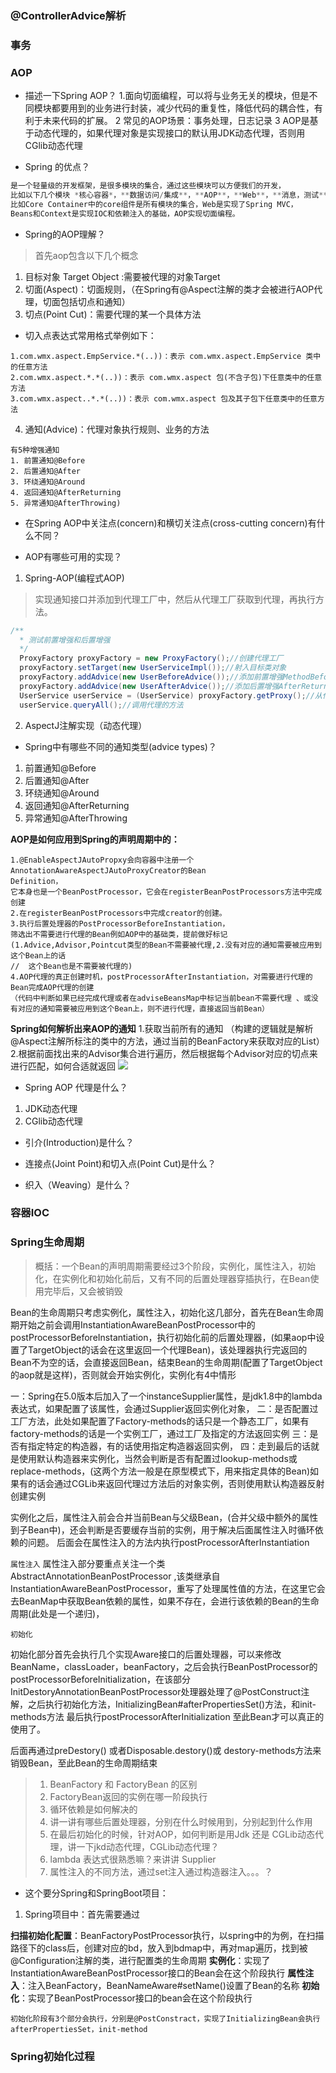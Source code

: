 ### @ControllerAdvice解析

### 事务
### AOP
- 描述一下Spring AOP？
1.面向切面编程，可以将与业务无关的模块，但是不同模块都要用到的业务进行封装，减少代码的重复性，降低代码的耦合性，有利于未来代码的扩展。
2 常见的AOP场景：事务处理，日志记录
3 AOP是基于动态代理的，如果代理对象是实现接口的默认用JDK动态代理，否则用CGlib动态代理



- Spring 的优点？
~~~java
是一个轻量级的开发框架，是很多模块的集合，通过这些模块可以方便我们的开发，
比如以下几个模块 *核心容器*，**数据访问/集成**，**AOP**，**Web**，**消息，测试**...
比如Core Container中的core组件是所有模块的集合，Web是实现了Spring MVC，
Beans和Context是实现IOC和依赖注入的基础，AOP实现切面编程。
~~~

- Spring的AOP理解？
> 首先aop包含以下几个概念
 1. 目标对象 Target Object :需要被代理的对象Target
 2. 切面(Aspect)：切面规则，（在Spring有@Aspect注解的类才会被进行AOP代理，切面包括切点和通知）
 3. 切点(Point Cut)：需要代理的某一个具体方法
- 切入点表达式常用格式举例如下：
~~~
1.com.wmx.aspect.EmpService.*(..))：表示 com.wmx.aspect.EmpService 类中的任意方法
2.com.wmx.aspect.*.*(..))：表示 com.wmx.aspect 包(不含子包)下任意类中的任意方法
3.com.wmx.aspect..*.*(..))：表示 com.wmx.aspect 包及其子包下任意类中的任意方法
~~~
 4. 通知(Advice)：代理对象执行规则、业务的方法
~~~
有5种增强通知
1. 前置通知@Before
2. 后置通知@After
3. 环绕通知@Around
4. 返回通知@AfterReturning
5. 异常通知@AfterThrowing)
~~~








- 在Spring AOP中关注点(concern)和横切关注点(cross-cutting concern)有什么不同？

- AOP有哪些可用的实现？
1. Spring-AOP(编程式AOP)
> 实现通知接口并添加到代理工厂中，然后从代理工厂获取到代理，再执行方法。
~~~java
/**
  * 测试前置增强和后置增强
  */
  ProxyFactory proxyFactory = new ProxyFactory();//创建代理工厂
  proxyFactory.setTarget(new UserServiceImpl());//射入目标类对象
  proxyFactory.addAdvice(new UserBeforeAdvice());//添加前置增强MethodBeforeAdvice
  proxyFactory.addAdvice(new UserAfterAdvice());//添加后置增强AfterReturningAdvice  
  UserService userService = (UserService) proxyFactory.getProxy();//从代理工厂获取代理
  userService.queryAll();//调用代理的方法
~~~
2. AspectJ注解实现（动态代理）


- Spring中有哪些不同的通知类型(advice types)？
1. 前置通知@Before
2. 后置通知@After
3. 环绕通知@Around
4. 返回通知@AfterReturning
5. 异常通知@AfterThrowing

**AOP是如何应用到Spring的声明周期中的：**
~~~
1.@EnableAspectJAutoPropxy会向容器中注册一个AnnotationAwareAspectJAutoProxyCreator的Bean
Definition，
它本身也是一个BeanPostProcessor，它会在registerBeanPostProcessors方法中完成创建
2.在registerBeanPostProcessors中完成creator的创建。
3.执行后置处理器的PostProcessorBeforeInstantiation，
筛选出不需要进行代理的Bean例如AOP中的基础类，提前做好标记(1.Advice,Advisor,Pointcut类型的Bean不需要被代理,2.没有对应的通知需要被应用到这个Bean上的话
//  这个Bean也是不需要被代理的)
4.AOP代理的真正创建时机，postProcessorAfterInstantiation，对需要进行代理的Bean完成AOP代理的创建
（代码中判断如果已经完成代理或者在adviseBeansMap中标记当前bean不需要代理 、或没有对应的通知需要被应用到这个Bean上，则不进行代理，直接返回当前Bean）
~~~

**Spring如何解析出来AOP的通知**
1.获取当前所有的通知 （构建的逻辑就是解析@Aspect注解所标注的类中的方法，通过当前的BeanFactory来获取对应的List<Advisor>）
2.根据前面找出来的Advisor集合进行遍历，然后根据每个Advisor对应的切点来进行匹配，如何合适就返回
![](https://cdn.jsdelivr.net/gh/colorwww/pictures/pictures/1602208704114-1602208704108-%E5%BE%AE%E4%BF%A1%E5%9B%BE%E7%89%87_20201009095808.png)



- Spring AOP 代理是什么？

1. JDK动态代理
2. CGlib动态代理

- 引介(Introduction)是什么？

- 连接点(Joint Point)和切入点(Point Cut)是什么？

- 织入（Weaving）是什么？
### 容器IOC
### Spring生命周期
> 概括：一个Bean的声明周期需要经过3个阶段，实例化，属性注入，初始化，在实例化和初始化前后，又有不同的后置处理器穿插执行，在Bean使用完毕后，又会被销毁

Bean的生命周期只考虑实例化，属性注入，初始化这几部分，首先在Bean生命周期开始之前会调用InstantiationAwareBeanPostProcessor中的postProcessorBeforeInstantiation，执行初始化前的后置处理器，(如果aop中设置了TargetObject的话会在这里返回一个代理Bean)，该处理器执行完返回的Bean不为空的话，会直接返回Bean，结束Bean的生命周期(配置了TargetObject的aop就是这样)，否则就会开始实例化，实例化有4中情形 

一：Spring在5.0版本后加入了一个instanceSupplier属性，是jdk1.8中的lambda表达式，如果配置了该属性，会通过Supplier返回实例化对象，
二：是否配置过工厂方法，此处如果配置了Factory-methods的话只是一个静态工厂，如果有factory-methods的话是一个实例工厂，通过工厂及指定的方法返回实例 
三：是否有指定特定的构造器，有的话使用指定构造器返回实例，
四：走到最后的话就是使用默认构造器来实例化，当然会判断是否有配置过lookup-methods或replace-methods，(这两个方法一般是在原型模式下，用来指定具体的Bean)如果有的话会通过CGLib来返回代理过方法后的对象实例，否则使用默认构造器反射创建实例

实例化之后，属性注入前会合并当前Bean与父级Bean，(合并父级中额外的属性到子Bean中)，还会判断是否要缓存当前的实例，用于解决后面属性注入时循环依赖的问题。
后面会在属性注入的方法内执行postProcessorAfterInstantiation

`属性注入`
属性注入部分要重点关注一个类AbstractAnnotationBeanPostProcessor ,该类继承自InstantiationAwareBeanPostProcessor，重写了处理属性值的方法，在这里它会去BeanMap中获取Bean依赖的属性，如果不存在，会进行该依赖的Bean的生命周期(此处是一个递归)，

`初始化`

初始化部分首先会执行几个实现Aware接口的后置处理器，可以来修改BeanName，classLoader，beanFactory，之后会执行BeanPostProcessor的postProcessorBeforeInitialization，在该部分InitDestoryAnnotationBeanPostProcessor处理器处理了@PostConstruct注解，之后执行初始化方法，InitializingBean#afterPropertiesSet()方法，和init-methods方法
最后执行postProcessorAfterInitialization  至此Bean才可以真正的使用了。

后面再通过preDestory() 或者Disposable.destory()或 destory-methods方法来销毁Bean，至此Bean的生命周期结束


> 1. BeanFactory 和 FactoryBean 的区别
> 2. FactoryBean返回的实例在哪一阶段执行
> 3. 循环依赖是如何解决的
> 4. 讲一讲有哪些后置处理器，分别在什么时候用到，分别起到什么作用
> 5. 在最后初始化的时候，针对AOP，如何判断是用Jdk 还是 CGLib动态代理，讲一下jkd动态代理，CGLib动态代理？
> 6. lambda 表达式很熟悉嘛？来讲讲 Supplier
> 7. 属性注入的不同方法，通过set注入通过构造器注入。。。？
-   这个要分Spring和SpringBoot项目：
1. Spring项目中：首先需要通过

**扫描初始化配置**：BeanFactoryPostProcessor执行，以spring中的为例，在扫描路径下的class后，创建对应的bd，放入到bdmap中，再对map遍历，找到被@Configuration注解的类，进行配置类的生命周期
**实例化**：实现了InstantiationAwareBeanPostProcessor接口的Bean会在这个阶段执行
**属性注入**：注入BeanFactory，BeanNameAware#setName()设置了Bean的名称
**初始化**：实现了BeanPostProcessor接口的bean会在这个阶段执行

	初始化阶段有3个部分会执行，分别是@PostConstract，实现了InitializingBean会执行afterPropertiesSet，init-method
### Spring初始化过程